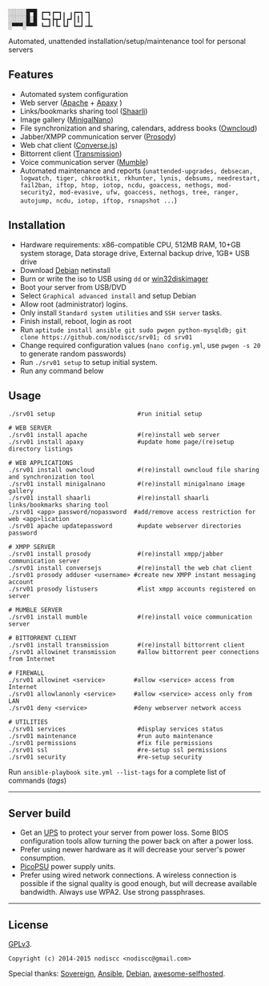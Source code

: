     ░░░░░█▀█ ┏━┓┏━┓╻ ╻┏━┓╺┓ 
    ░░░░░█░█ ┗━┓┣┳┛┃┏┛┃┃┃ ┃ 
    ░▀▀▀░▀▀▀ ┗━┛╹┗╸┗┛ ┗━┛╺┻╸


Automated, unattended installation/setup/maintenance tool for personal servers

## Features

 * Automated system configuration
 * Web server ([Apache](https://httpd.apache.org/) + [Apaxy](http://adamwhitcroft.com/apaxy/) )
  * Links/bookmarks sharing tool ([Shaarli](https://github.com/shaarli/shaarli))
  * Image gallery ([MinigalNano](https://github.com/sebsauvage/MinigalNano))
  * File synchronization and sharing, calendars, address books ([Owncloud](https://owncloud.org))
 * Jabber/XMPP communication server ([Prosody](https://prosody.im/))
  * Web chat client ([Converse.js](https://conversejs.org/))
 * Bittorrent client ([Transmission](http://www.transmissionbt.com/))
 * Voice communication server ([Mumble](http://wiki.mumble.info/wiki/Main_Page))
 * Automated maintenance and reports (`unattended-upgrades, debsecan, logwatch, tiger, chkrootkit, rkhunter, lynis, debsums, needrestart, fail2ban, iftop, htop, iotop, ncdu, goaccess, nethogs, mod-security2, mod-evasive, ufw, goaccess, nethogs, tree, ranger, autojump, ncdu, iotop, iftop, rsnapshot ...`)

## Installation

 * Hardware requirements: x86-compatible CPU, 512MB RAM, 10+GB system storage, Data storage drive, External backup drive, 1GB+ USB drive
 * Download [Debian](https://www.debian.org/CD/netinst/) netinstall
 * Burn or write the iso to USB using `dd` or [win32diskimager](http://sourceforge.net/projects/win32diskimager/)
 * Boot your server from USB/DVD
  * Select `Graphical advanced install` and setup Debian
   * Allow root (administrator) logins.
   * Only install `Standard system utilities` and `SSH server` tasks.
 * Finish install, reboot, login as root
  * Run `aptitude install ansible git sudo pwgen python-mysqldb; git clone https://github.com/nodiscc/srv01; cd srv01`
  * Change required configuration values (`nano config.yml`, use `pwgen -s 20` to generate random passwords)
  * Run `./srv01 setup` to setup initial system.
 * Run any command below

## Usage

    ./srv01 setup                       #run initial setup

    # WEB SERVER
    ./srv01 install apache              #(re)install web server
    ./srv01 install apaxy               #update home page/(re)setup directory listings

    # WEB APPLICATIONS
    ./srv01 install owncloud            #(re)install owncloud file sharing and synchronization tool
    ./srv01 install minigalnano         #(re)install minigalnano image gallery
    ./srv01 install shaarli             #(re)install shaarli links/bookmarks sharing tool
    ./srv01 <app> password/nopassword  #add/remove access restriction for web <app>lication
    ./srv01 apache updatepassword       #update webserver directories password

    # XMPP SERVER
    ./srv01 install prosody             #(re)install xmpp/jabber communication server
    ./srv01 install conversejs          #(re)install the web chat client
    ./srv01 prosody adduser <username> #create new XMPP instant messaging account
    ./srv01 prosody listusers           #list xmpp accounts registered on server

    # MUMBLE SERVER
    ./srv01 install mumble              #(re)install voice communication server

    # BITTORRENT CLIENT
    ./srv01 install transmission        #(re)install bittorrent client
    ./srv01 allowinet transmission      #allow bittorrent peer connections from Internet

    # FIREWALL
    ./srv01 allowinet <service>        #allow <service> access from Internet
    ./srv01 allowlanonly <service>     #allow <service> access only from LAN
    ./srv01 deny <service>             #deny webserver network access

    # UTILITIES
    ./srv01 services                    #display services status
    ./srv01 maintenance                 #run auto maintenance
    ./srv01 permissions                 #fix file permissions
    ./srv01 ssl                         #re-setup ssl permissions
    ./srv01 security                    #re-setup security





Run `ansible-playbook site.yml --list-tags` for a complete list of commands (_tags_) 

----------------------------

## Server build

 * Get an [UPS](https://en.wikipedia.org/wiki/Uninterruptible_power_supply) to protect your server from power loss. Some BIOS configuration tools allow turning the power back on after a power loss.
 * Prefer using newer hardware as it will decrease your server's power consumption.
  * [PicoPSU](http://www.silentpcreview.com/article601-page1.html) power supply units.
 * Prefer using wired network connections. A wireless connection is possible if the signal quality is good enough, but will decrease available bandwidth. Always use WPA2. Use strong passphrases.

----------------------------

## License 

[GPLv3](https://www.gnu.org/licenses/gpl-3.0.html).

    Copyright (c) 2014-2015 nodiscc <nodiscc@gmail.com>

Special thanks: [Sovereign](https://github.com/sovereign/sovereign), [Ansible](http://www.ansible.com/), [Debian](https://www.debian.org/), [awesome-selfhosted](https://github.com/Kickball/awesome-selfhosted).